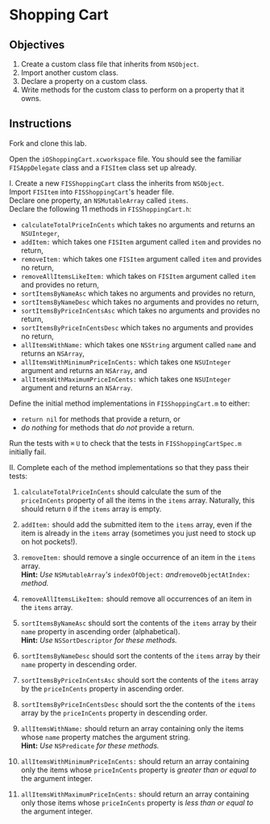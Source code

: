 # Shopping Cart

## Objectives

1. Create a custom class file that inherits from `NSObject`.
2. Import another custom class.
3. Declare a property on a custom class.
4. Write methods for the custom class to perform on a property that it owns.

## Instructions

Fork and clone this lab.

Open the `iOShoppingCart.xcworkspace` file. You should see the familiar `FISAppDelegate` class and a `FISItem` class set up already.

I. Create a new `FISShoppingCart` class the inherits from `NSObject`.  
Import `FISItem` into `FISShoppingCart`'s header file.  
Declare one property, an `NSMutableArray` called `items`.  
Declare the following 11 methods in `FISShoppingCart.h`:

  * `calculateTotalPriceInCents` which takes no arguments and returns an `NSUInteger`,
  * `addItem:` which takes one `FISItem` argument called `item` and provides no return,
  * `removeItem:` which takes one `FISItem` argument called `item` and provides no return,
  * `removeAllItemsLikeItem:` which takes on `FISItem` argument called `item` and provides no return,
  * `sortItemsByNameAsc` which takes no arguments and provides no return,
  * `sortItemsByNameDesc` which takes no arguments and provides no return,
  * `sortItemsByPriceInCentsAsc` which takes no arguments and provides no return,
  * `sortItemsByPriceInCentsDesc` which takes no arguments and provides no return,
  * `allItemsWithName:` which takes one `NSString` argument called `name` and returns an `NSArray`,
  * `allItemsWithMinimumPriceInCents:` which takes one `NSUInteger` argument and returns an `NSArray`, and
  * `allItemsWithMaximumPriceInCents:` which takes one `NSUInteger` argument and returns an `NSArray`.
  
Define the initial method implementations in `FISShoppingCart.m` to either:
  
  * `return nil` for methods that provide a return, or
  * *do nothing* for methods that *do not* provide a return.
  
Run the tests with `⌘` `U` to check that the tests in `FISShoppingCartSpec.m` initially fail.
  
II. Complete each of the method implementations so that they pass their tests:

1. `calculateTotalPriceInCents` should calculate the sum of the `priceInCents` property of all the items in the `items` array. Naturally, this should return `0` if the `items` array is empty.

2. `addItem:` should add the submitted item to the `items` array, even if the item is already in the `items` array (sometimes you just need to stock up on hot pockets!).

3. `removeItem:` should remove a single occurrence of an item in the `items` array.  
**Hint:** *Use* `NSMutableArray`*'s* `indexOfObject:` *and*`removeObjectAtIndex:` *method.*

4. `removeAllItemsLikeItem:` should remove all occurrences of an item in the `items` array.

5. `sortItemsByNameAsc` should sort the contents of the `items` array by their `name` property in ascending order (alphabetical).  
**Hint:** *Use* `NSSortDescriptor` *for these methods.*

6. `sortItemsByNameDesc` should sort the contents of the `items` array by their `name` property in descending order.

7. `sortItemsByPriceInCentsAsc` should sort the contents of the `items` array by the `priceInCents` property in ascending order.

8. `sortItemsByPriceInCentsDesc` should sort the the contents of the `items` array by the `priceInCents` property in descending order.

9. `allItemsWithName:` should return an array containing only the items whose `name` property matches the argument string.  
**Hint:** *Use* `NSPredicate` *for these methods.*

10. `allItemsWithMinimumPriceInCents:` should return an array containing only the items whose `priceInCents` property is *greater than or equal to* the argument integer.

11. `allItemsWithMaximumPriceInCents:` should return an array containing only those items whose `priceInCents` property is *less than or equal to* the argument integer.

